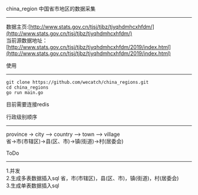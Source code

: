 china_region 中国省市地区的数据采集
_____

数据主页:[http://www.stats.gov.cn/tjsj/tjbz/tjyqhdmhcxhfdm/](http://www.stats.gov.cn/tjsj/tjbz/tjyqhdmhcxhfdm/)  
当前源数据地址：[http://www.stats.gov.cn/tjsj/tjbz/tjyqhdmhcxhfdm/2019/index.html](http://www.stats.gov.cn/tjsj/tjbz/tjyqhdmhcxhfdm/2019/index.html)  


使用
_____

```
git clone https://github.com/wecatch/china_regions.git
cd china_regions
go run main.go
```


目前需要连接redis


行政级别顺序
_____
province -> city --> country --> town --> village  
省->市(市辖区)->县(区、市)->镇(街道)->村(居委会)  


ToDo
_____
1.并发  
2.生成多表数据插入sql 省，市(市辖区)，县(区、市)，镇(街道)，村(居委会)  
3.生成单表数据插入sql  
